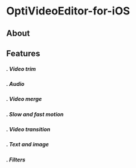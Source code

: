 # OptiVideoEditor-for-iOS

## About 

## Features

##### . Video trim

##### . Audio

##### . Video merge

##### . Slow and fast motion

##### . Video transition

##### . Text and image

##### . Filters
